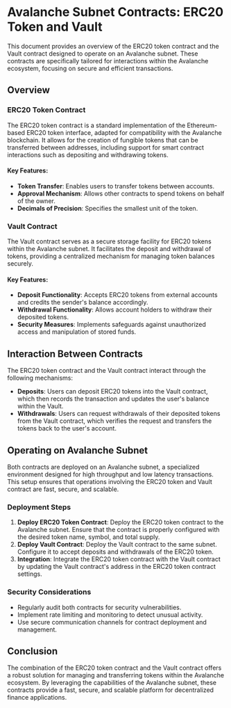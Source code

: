 # Avalanche Subnet Contracts: ERC20 Token and Vault

This document provides an overview of the ERC20 token contract and the Vault contract designed to operate on an Avalanche subnet. These contracts are specifically tailored for interactions within the Avalanche ecosystem, focusing on secure and efficient transactions.

## Overview

### ERC20 Token Contract

The ERC20 token contract is a standard implementation of the Ethereum-based ERC20 token interface, adapted for compatibility with the Avalanche blockchain. It allows for the creation of fungible tokens that can be transferred between addresses, including support for smart contract interactions such as depositing and withdrawing tokens.

#### Key Features:

- **Token Transfer**: Enables users to transfer tokens between accounts.
- **Approval Mechanism**: Allows other contracts to spend tokens on behalf of the owner.
- **Decimals of Precision**: Specifies the smallest unit of the token.

### Vault Contract

The Vault contract serves as a secure storage facility for ERC20 tokens within the Avalanche subnet. It facilitates the deposit and withdrawal of tokens, providing a centralized mechanism for managing token balances securely.

#### Key Features:

- **Deposit Functionality**: Accepts ERC20 tokens from external accounts and credits the sender's balance accordingly.
- **Withdrawal Functionality**: Allows account holders to withdraw their deposited tokens.
- **Security Measures**: Implements safeguards against unauthorized access and manipulation of stored funds.

## Interaction Between Contracts

The ERC20 token contract and the Vault contract interact through the following mechanisms:

- **Deposits**: Users can deposit ERC20 tokens into the Vault contract, which then records the transaction and updates the user's balance within the Vault.
- **Withdrawals**: Users can request withdrawals of their deposited tokens from the Vault contract, which verifies the request and transfers the tokens back to the user's account.

## Operating on Avalanche Subnet

Both contracts are deployed on an Avalanche subnet, a specialized environment designed for high throughput and low latency transactions. This setup ensures that operations involving the ERC20 token and Vault contract are fast, secure, and scalable.

### Deployment Steps

1. **Deploy ERC20 Token Contract**: Deploy the ERC20 token contract to the Avalanche subnet. Ensure that the contract is properly configured with the desired token name, symbol, and total supply.
2. **Deploy Vault Contract**: Deploy the Vault contract to the same subnet. Configure it to accept deposits and withdrawals of the ERC20 token.
3. **Integration**: Integrate the ERC20 token contract with the Vault contract by updating the Vault contract's address in the ERC20 token contract settings.

### Security Considerations

- Regularly audit both contracts for security vulnerabilities.
- Implement rate limiting and monitoring to detect unusual activity.
- Use secure communication channels for contract deployment and management.

## Conclusion

The combination of the ERC20 token contract and the Vault contract offers a robust solution for managing and transferring tokens within the Avalanche ecosystem. By leveraging the capabilities of the Avalanche subnet, these contracts provide a fast, secure, and scalable platform for decentralized finance applications.
